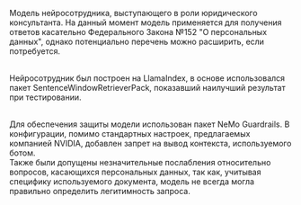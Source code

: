 Модель нейросотрудника, выступающего в роли юридического консультанта.
На данный момент модель применяется для получения ответов касательно Федерального Закона №152 "О персональных данных", однако потенциально перечень можно расширить, если потребуется.<br><br>

Нейросотрудник был построен на LlamaIndex, в основе использовался пакет SentenceWindowRetrieverPack, показавший наилучший результат при тестировании.<br><br>

Для обеспечения защиты модели использован пакет NeMo Guardrails. В конфигурации, помимо стандартных настроек, предлагаемых компанией NVIDIA, добавлен запрет на вывод контекста, используемого ботом.<br>
Также были допущены незначительные послабления относительно вопросов, касающихся персональных данных, так как, учитывая специфику используемого документа, модель не всегда могла правильно определить легитимность запроса.<br><br>
